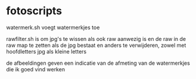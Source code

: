 # fotoscripts

watermerk.sh voegt watermerkjes toe

rawfilter.sh is om jpg's te wissen als ook raw aanwezig is en de raw in de raw map te zetten als de jpg bestaat en anders te verwijderen, zowel met hoofdletters jpg als kleine letters

de afbeeldingen geven een indicatie van de afmeting van de watermerkjes die ik goed vind werken
